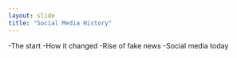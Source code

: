 ```yaml
---
layout: slide
title: "Social Media History"
---
```

-The start
-How it changed
-Rise of fake news
-Social media today
